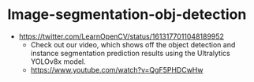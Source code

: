 # Image-segmentation-obj-detection

- https://twitter.com/LearnOpenCV/status/1613177011048189952
	- Check out our video, which shows off the object detection and instance segmentation prediction results using the Ultralytics YOLOv8x model.
	- https://www.youtube.com/watch?v=QgF5PHDCwHw
